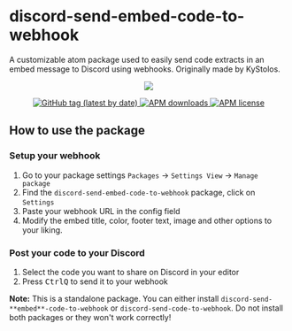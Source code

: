 # discord-send-embed-code-to-webhook
A customizable atom package used to easily send code extracts in an embed message to Discord using webhooks. Originally made by KyStolos.

<p align="center">
  <a href="https://github.com/XXCoreRangerX/discord-send-embed-code-to-webhook/tags">
    <img src="https://user-images.githubusercontent.com/61242573/111846640-88ede300-8907-11eb-9826-8f8c403e9adc.png">
  </a>
<p/>

<p align="center">
  <a href="https://github.com/XXCoreRangerX/discord-send-embed-code-to-webhook/tags">
    <img src="https://img.shields.io/github/v/tag/XXCoreRangerX/discord-send-embed-code-to-webhook?label=LATEST%20VERSION&style=for-the-badge" alt="GitHub tag (latest by date)">
  </a>

  <a href="https://atom.io/packages/discord-send-embed-code-to-webhook">
    <img src="https://img.shields.io/apm/dm/discord-send-embed-code-to-webhook?style=for-the-badge" alt="APM downloads">
  </a>

  <a href="https://github.com/XXCoreRangerX/discord-send-embed-code-to-webhook/blob/master/LICENSE">
    <img src="https://img.shields.io/apm/l/discord-send-embed-code-to-webhook?style=for-the-badge" alt="APM license">
  </a>
<p/>

## How to use the package

### Setup your webhook

1. Go to your package settings `Packages` -> `Settings View` -> `Manage package`
2. Find the `discord-send-embed-code-to-webhook` package, click on `Settings`
3. Paste your webhook URL in the config field
4. Modify the embed title, color, footer text, image and other options to your liking.

### Post your code to your Discord

1. Select the code you want to share on Discord in your editor
2. Press <kbd>Ctrl</kbd><kbd>Q</kbd> to send it to your webhook

**Note:** This is a standalone package. You can either install `discord-send-**embed**-code-to-webhook` or `discord-send-code-to-webhook`. Do not install both packages or they won't work correctly!

